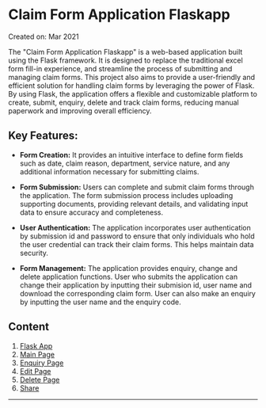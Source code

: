 # Claim Form Application Flaskapp

Created on: Mar 2021

The "Claim Form Application Flaskapp" is a web-based application built using the Flask framework. It is designed to replace the traditional excel form fill-in experience, and streamline the process of submitting and managing claim forms.
This project also aims to provide a user-friendly and efficient solution for handling claim forms by leveraging the power of Flask. By using Flask, the application offers a flexible and customizable platform to create, submit, enquiry, delete and track claim forms, reducing manual paperwork and improving overall efficiency.

## Key Features:

- **Form Creation:** It provides an intuitive interface to define form fields such as date, claim reason, department, service nature, and any additional information necessary for submitting claims.

- **Form Submission:** Users can complete and submit claim forms through the application. The form submission process includes uploading supporting documents, providing relevant details, and validating input data to ensure accuracy and completeness.

- **User Authentication:** The application incorporates user authentication by submission id and password to ensure that only individuals who hold the user credential can track their claim forms. This helps maintain data security.

- **Form Management:** The application provides enquiry, change and delete application functions. User who submits the application can change their application by inputting their submision id, user name and download the corresponding claim form. User can also make an enquiry by inputting the user name and the enquiry code.

## Content
1. [Flask App](/flask_app.py)
2. [Main Page](/main_page.html)
3. [Enquiry Page](/enquiry.html)
4. [Edit Page](/edit.html)
5. [Delete Page](/delete.html)
6. [Share](/share.html)

--- 

